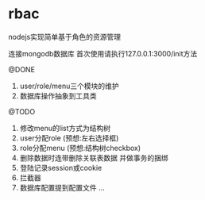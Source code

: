 # rbac
nodejs实现简单基于角色的资源管理

连接mongodb数据库  首次使用请执行127.0.0.1:3000/init方法

@DONE
1. user/role/menu三个模块的维护
2. 数据库操作抽象到工具类


@TODO
1. 修改menu的list方式为结构树
2. user分配role (预想:左右选择框)
3. role分配menu (预想:结构树checkbox)
4. 删除数据时连带删除关联表数据 并做事务的捆绑
5. 登陆记录session或cookie
6. 拦截器
7. 数据库配置提到配置文件
...
